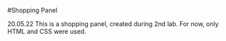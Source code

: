 #Shopping Panel

20.05.22
This is a shopping panel, created during 2nd lab. For now, only HTML and CSS 
were used.
